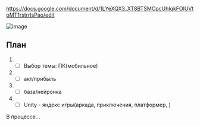https://docs.google.com/document/d/1LYeXQX3_XT8BTSMCpcUhIqkFOlUVtoMT1rstrrlsPao/edit

![image](https://github.com/Kulikov205/Diplom/assets/97594290/135b5c6c-8572-476f-9ed0-2417604069ff)

План
---
1. -[ ] Выбор темы: ПК(мобильное)
2. -[ ] акт/прибыль
3. -[ ] база/нейронка
4. -[ ] Unity - яндекс игры(аркада, приключения, платформер, )

В процессе...
